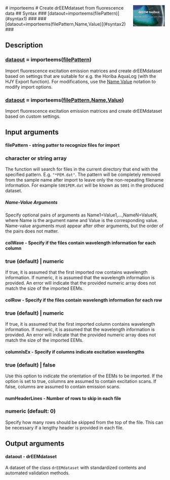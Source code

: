 <img src="top right corner logo.png" width="100" height="auto" align="right"/>
# importeems #
Create drEEMdataset from fluorescence data
## Syntax
### [dataout=importeems(filePattern)](#syntax1) ###
### [dataout=importeems(filePattern,Name,Value)](#syntax2) ###



## Description ##
[comment]: <> (The description gives an explanation on different function syntax versions above)
### [dataout](#dataout) = importeems([filePattern](#filePattern)) <a name="syntax1"></a>
Import fluorescence excitation emission matrices and create drEEMdataset based on settings that are suitable for e.g. the Horiba AquaLog (with the HJY Export function). For modifications, use the [Name,Value](#options) notation to modify import options.


### [dataout](#dataout) = importeems([filePattern](#filePattern),[Name,Value](#options))<a name="syntax2"></a>
Import fluorescence excitation emission matrices and create drEEMdataset based on custom settings.


## Input arguments ##
#### filePattern  - string patter to recognize files for import   <a name="filePattern"></a>
### character or string array
The function will search for files in the current directory that end with the specified pattern. E.g. `"*PEM.dat"`. The pattern will be completely removed from the sample name after import to leave only the non-repeating filename information. For example `S001PEM.dat` will be known as `S001` in the produced dataset.

##### Name-Value Arguments  <a name="data"></a>
Specify optional pairs of arguments as Name1=Value1,...,NameN=ValueN, where Name is the argument name and Value is the corresponding value. Name-value arguments must appear after other arguments, but the order of the pairs does not matter. 

#### colWave  - Specify if the files contain wavelength information for each column
### true (default) | numeric
If true, it is assumed that the first imported row contains wavelength information. If numeric, it is assumed that the wavelength information is provided. An error will indicate that the provided numeric array does not match the size of the imported EEMs.

#### colRow  - Specify if the files contain wavelength information for each row
### true (default) | numeric
If true, it is assumed that the first imported column contains wavelength information. If numeric, it is assumed that the wavelength information is provided. An error will indicate that the provided numeric array does not match the size of the imported EEMs.

#### columnIsEx  - Specify if columns indicate excitation wavelengths
### true (default) | false
Use this option to indicate the orientation of the EEMs to be imported. If the option is set to true, columns are assumed to contain excitation scans. If false, columns are assumed to contain emission scans.

#### numHeaderLines  - Number of rows to skip in each file
### numeric (default: 0)
Specify how many rows should be skipped	from the top of the file. This can be necessary if a lengthy header is provided in each file.

## Output arguments ##
#### dataout  - drEEMdataset <a name="dataout"></a>
A dataset of the class `drEEMdataset` with standardized contents and automated validation methods.